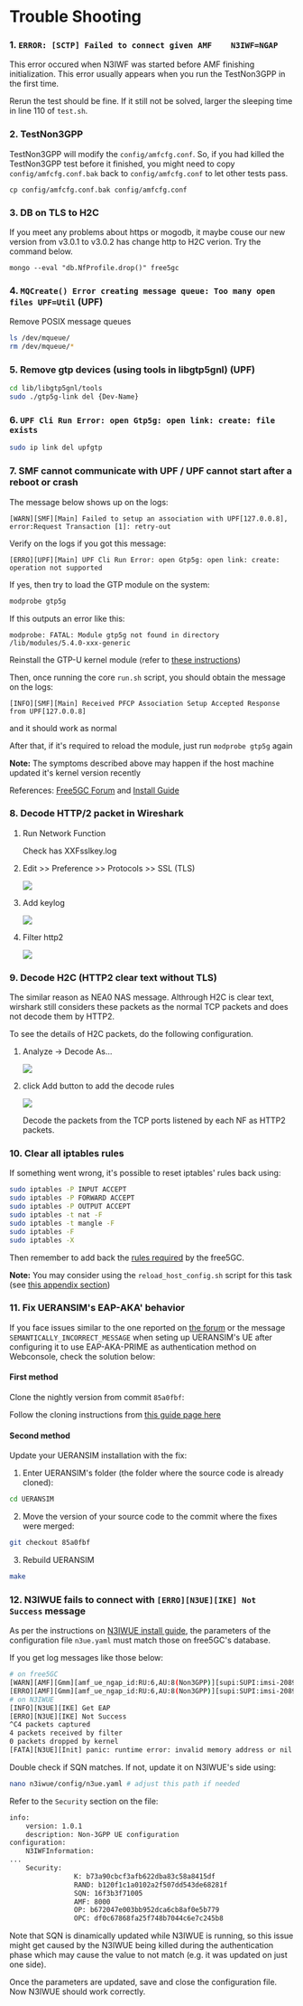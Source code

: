<!-- Google tag (gtag.js) --> <script async src="https://www.googletagmanager.com/gtag/js?id=G-JETJ7TJ805"></script> <script> window.dataLayer = window.dataLayer || []; function gtag(){dataLayer.push(arguments);} gtag('js', new Date()); gtag('config', 'G-JETJ7TJ805'); </script>

# Trouble Shooting

### 1. `ERROR: [SCTP] Failed to connect given AMF    N3IWF=NGAP`

This error occured when N3IWF was started before AMF finishing initialization. This error usually appears when you run the TestNon3GPP in the first time.

Rerun the test should be fine. If it still not be solved, larger the sleeping time in line 110 of `test.sh`.

### 2. TestNon3GPP

TestNon3GPP will modify the `config/amfcfg.conf`. So, if you had killed the TestNon3GPP test before it finished, you might need to copy `config/amfcfg.conf.bak` back to `config/amfcfg.conf` to let other tests pass.

`cp config/amfcfg.conf.bak config/amfcfg.conf`

### 3. DB on TLS to H2C

If you meet any problems about https or mogodb, it maybe couse our new version from v3.0.1 to v3.0.2 has change http to H2C verion. Try the command below.

`mongo --eval "db.NfProfile.drop()" free5gc`

### 4. `MQCreate() Error creating message queue: Too many open files UPF=Util` (UPF)

Remove POSIX message queues

```bash
ls /dev/mqueue/
rm /dev/mqueue/*
```

### 5. Remove gtp devices (using tools in libgtp5gnl) (UPF)
```bash
cd lib/libgtp5gnl/tools
sudo ./gtp5g-link del {Dev-Name}
```

### 6. `UPF Cli Run Error: open Gtp5g: open link: create: file exists`
```bash
sudo ip link del upfgtp
```

### 7. SMF cannot communicate with UPF / UPF cannot start after a reboot or crash

The message below shows up on the logs:

```log
[WARN][SMF][Main] Failed to setup an association with UPF[127.0.0.8], error:Request Transaction [1]: retry-out
```

Verify on the logs if you got this message:

```log
[ERRO][UPF][Main] UPF Cli Run Error: open Gtp5g: open link: create: operation not supported
```

If yes, then try to load the GTP module on the system:

```bash
modprobe gtp5g
```

If this outputs an error like this:

```log
modprobe: FATAL: Module gtp5g not found in directory /lib/modules/5.4.0-xxx-generic
```

Reinstall the GTP-U kernel module (refer to [these instructions](./3-install-free5gc.md#c-install-user-plane-function-upf))

Then, once running the core `run.sh` script, you should obtain the message on the logs:

```log
[INFO][SMF][Main] Received PFCP Association Setup Accepted Response from UPF[127.0.0.8]
```

and it should work as normal

After that, if it's required to reload the module, just run `modprobe gtp5g` again

**Note:** The symptoms described above may happen if the host machine updated it's kernel version recently

References: [Free5GC Forum](https://forum.free5gc.org/t/erro-upf-main-upf-cli-run-error-open-gtp5g-open-link-create-operation-not-supported/1795) and [Install Guide](./3-install-free5gc.md)

### 8. Decode HTTP/2 packet in Wireshark
    
1. Run Network Function

    Check has XXFsslkey.log

2. Edit >> Preference >> Protocols >> SSL (TLS)
    
    ![](https://i.imgur.com/dzzMib5.png)

3. Add keylog

    ![](https://i.imgur.com/gV7x5QU.png)

4. Filter http2

    ![](https://i.imgur.com/ctBIYQy.png)

### 9. Decode H2C (HTTP2 clear text without TLS)

The similar reason as NEA0 NAS message. Althrough H2C is clear text, wirshark still considers these packets as the normal TCP packets and does not decode them by HTTP2.

To see the details of H2C packets, do the following configuration.

1. Analyze → Decode As…

    ![](https://i.imgur.com/NJ2brow.png)

2. click Add button to add the decode rules

    ![](https://i.imgur.com/Ct4KLgO.png)

    Decode the packets from the TCP ports listened by each NF as HTTP2 packets.

### 10. Clear all iptables rules

If something went wrong, it's possible to reset iptables' rules back using:
```bash
sudo iptables -P INPUT ACCEPT
sudo iptables -P FORWARD ACCEPT
sudo iptables -P OUTPUT ACCEPT
sudo iptables -t nat -F
sudo iptables -t mangle -F
sudo iptables -F
sudo iptables -X
```

Then remember to add back the [rules required](./5-install-ueransim.md#7-testing-ueransim-against-free5gc) by the free5GC.

**Note:** You may consider using the `reload_host_config.sh` script for this task (see [this appendix section](./Appendix.md#appendix-h-using-the-reload_host_configsh-script))

### 11. Fix UERANSIM's EAP-AKA' behavior

If you face issues similar to the one reported on [the forum](https://forum.free5gc.org/t/authentication-method-eap-aka-not-working/2260) or the message `SEMANTICALLY_INCORRECT_MESSAGE` when seting up UERANSIM's UE after configuring it to use EAP-AKA-PRIME as authentication method on Webconsole, check the solution below:

#### First method

Clone the nightly version from commit `85a0fbf`:

Follow the cloning instructions from [this guide page here](https://free5gc.org/guide/5-install-ueransim/#2-install-ueransim)

#### Second method

Update your UERANSIM installation with the fix:

1. Enter UERANSIM's folder (the folder where the source code is already cloned):
```bash
cd UERANSIM
```

2. Move the version of your source code to the commit where the fixes were merged:
```bash
git checkout 85a0fbf
```

3. Rebuild UERANSIM
```bash
make
```
### 12. N3IWUE fails to connect with `[ERRO][N3UE][IKE] Not Success` message

As per the instructions on [N3IWUE install guide](./n3iwue-installation.md#3-use-webconsole-to-add-ue), the parameters of the configuration file `n3ue.yaml` must match those on free5GC's database. 

If you get log messages like those below:

```bash
# on free5GC
[WARN][AMF][Gmm][amf_ue_ngap_id:RU:6,AU:8(Non3GPP)][supi:SUPI:imsi-208930000001234] NAS MAC verification failed(received: 0xc0c0d135, expected: 0x6f1f9365)
[ERRO][AMF][Gmm][amf_ue_ngap_id:RU:6,AU:8(Non3GPP)][supi:SUPI:imsi-208930000001234] NAS message is ciphered, but MAC verification failed
# on N3IWUE
[INFO][N3UE][IKE] Get EAP
[ERRO][N3UE][IKE] Not Success
^C4 packets captured
4 packets received by filter
0 packets dropped by kernel
[FATA][N3UE][Init] panic: runtime error: invalid memory address or nil pointer dereference
```

Double check if SQN matches. If not, update it on N3IWUE's side using:

```bash
nano n3iwue/config/n3ue.yaml # adjust this path if needed
```

Refer to the `Security` section on the file:

```bash
info:
    version: 1.0.1
    description: Non-3GPP UE configuration
configuration:
    N3IWFInformation:
...
    Security:
                K: b73a90cbcf3afb622dba83c58a8415df
                RAND: b120f1c1a0102a2f507dd543de68281f
                SQN: 16f3b3f71005
                AMF: 8000
                OP: b672047e003bb952dca6cb8af0e5b779
                OPC: df0c67868fa25f748b7044c6e7c245b8
```

Note that SQN is dinamically updated while N3IWUE is running, so this issue might get caused by the N3IWUE being killed during the authentication phase which may cause the value to not match (e.g. it was updated on just one side).

Once the parameters are updated, save and close the configuration file. Now N3IWUE should work correctly.

